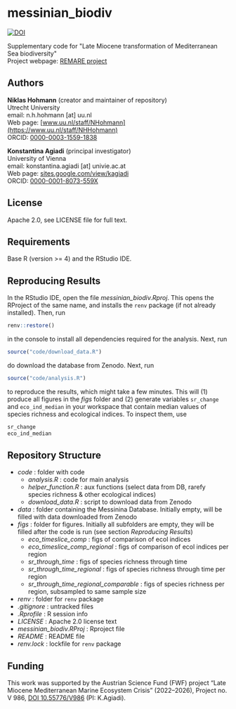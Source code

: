# messinian_biodiv

[![DOI](https://zenodo.org/badge/DOI/10.5281/zenodo.12654068.svg)](https://doi.org/10.5281/zenodo.12654068)

Supplementary code for "Late Miocene transformation of Mediterranean Sea biodiversity"  
Project webpage: [REMARE project](https://sites.google.com/view/kagiadi/projects/remare)

## Authors

__Niklas Hohmann__  (creator and maintainer of repository)  
Utrecht University  
email: n.h.hohmann [at] uu.nl  
Web page: [www.uu.nl/staff/NHohmann](https://www.uu.nl/staff/NHHohmann)  
ORCID: [0000-0003-1559-1838](https://orcid.org/0000-0003-1559-1838)

__Konstantina Agiadi__ (principal investigator)  
University of Vienna  
email: konstantina.agiadi [at] univie.ac.at  
Web page: [sites.google.com/view/kagiadi](https://sites.google.com/view/kagiadi)  
ORCID: [0000-0001-8073-559X](https://orcid.org/0000-0001-8073-559X)  

## License

Apache 2.0, see LICENSE file for full text.

## Requirements

Base R (version >= 4) and the RStudio IDE.

## Reproducing Results

In the RStudio IDE, open the file _messinian_biodiv.Rproj_. This opens the RProject of the same name, and installs the `renv` package (if not already installed). Then, run

```R
renv::restore()
```

in the console to install all dependencies required for the analysis. Next, run

```R
source("code/download_data.R")
```

do download the database from Zenodo. Next, run

```R
source("code/analysis.R")
```

to reproduce the results, which might take a few minutes. This will (1) produce all figures in the _figs_ folder and (2) generate variables `sr_change` and `eco_ind_median` in your workspace that contain median values of species richness and ecological indices. To inspect them, use

```R
sr_change
eco_ind_median
```

## Repository Structure

* _code_ : folder with code
  * _analysis.R_ : code for main analysis
  * _helper_function.R_ : aux functions (select data from DB, rarefy species richness & other ecological indices)
  * _download_data.R_ : script to download data from Zenodo
* _data_ : folder containing the Messinina Database. Initially empty, will be filled with data downloaded from Zenodo
* _figs_ : folder for figures. Initially all subfolders are empty, they will be filled after the code is run (see section _Reproducing Results_)
  * _eco_timeslice_comp_ : figs of comparison of ecol indices
  * _eco_timeslice_comp_regional_ : figs of comparison of ecol indices per region
  * _sr_through_time_ : figs of species richness through time
  * _sr_through_time_regional_ : figs of species richness through time per region
  * _sr_through_time_regional_comparable_ : figs of species richness per region, subsampled to same sample size
* _renv_ : folder for `renv` package
* _.gitignore_ : untracked files
* _.Rprofile_ : R session info
* _LICENSE_ : Apache 2.0 license text
* _messinian_biodiv.RProj_ : Rproject file
* _README_ : README file
* _renv.lock_ : lockfile for `renv` package

## Funding

This work was supported by the Austrian Science Fund (FWF) project “Late Miocene Mediterranean Marine Ecosystem Crisis” (2022–2026), Project no. V 986, [DOI 10.55776/V986](https://www.doi.org/10.55776/V986) (PI: K.Agiadi).
